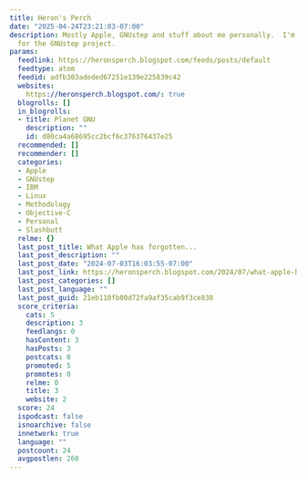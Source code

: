 ```yaml
---
title: Heron's Perch
date: "2025-04-24T23:21:03-07:00"
description: Mostly Apple, GNUstep and stuff about me personally.  I'm the Chief Maintainer
  for the GNUstep project.
params:
  feedlink: https://heronsperch.blogspot.com/feeds/posts/default
  feedtype: atom
  feedid: adfb303adeded67251e139e225839c42
  websites:
    https://heronsperch.blogspot.com/: true
  blogrolls: []
  in_blogrolls:
  - title: Planet GNU
    description: ""
    id: d80ca4a68695cc2bcf6c376376437e25
  recommended: []
  recommender: []
  categories:
  - Apple
  - GNUstep
  - IBM
  - Linux
  - Methodology
  - Objective-C
  - Personal
  - Slashbutt
  relme: {}
  last_post_title: What Apple has forgotten...
  last_post_description: ""
  last_post_date: "2024-07-03T16:03:55-07:00"
  last_post_link: https://heronsperch.blogspot.com/2024/07/what-apple-has-forgotten.html
  last_post_categories: []
  last_post_language: ""
  last_post_guid: 21eb110fb00d72fa9af35cab9f3ce838
  score_criteria:
    cats: 5
    description: 3
    feedlangs: 0
    hasContent: 3
    hasPosts: 3
    postcats: 0
    promoted: 5
    promotes: 0
    relme: 0
    title: 3
    website: 2
  score: 24
  ispodcast: false
  isnoarchive: false
  innetwork: true
  language: ""
  postcount: 24
  avgpostlen: 260
---
```

